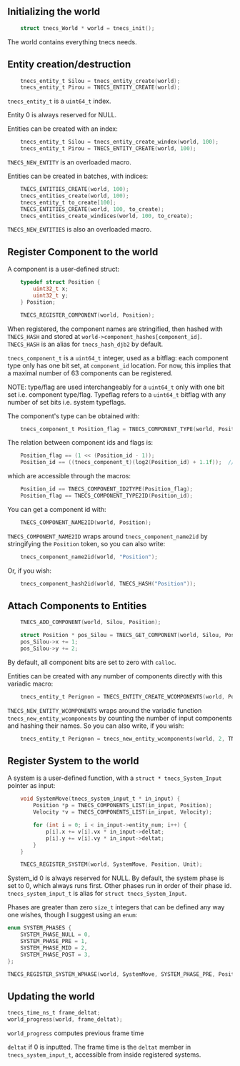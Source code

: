 
## Initializing the world
```c
    struct tnecs_World * world = tnecs_init();
```
The world contains everything tnecs needs.

## Entity creation/destruction
```c
    tnecs_entity_t Silou = tnecs_entity_create(world);
    tnecs_entity_t Pirou = TNECS_ENTITY_CREATE(world);
```
```tnecs_entity_t``` is a ```uint64_t``` index. 

Entity 0 is always reserved for NULL.

Entities can be created with an index:
```c
    tnecs_entity_t Silou = tnecs_entity_create_windex(world, 100);
    tnecs_entity_t Pirou = TNECS_ENTITY_CREATE(world, 100);
```
```TNECS_NEW_ENTITY``` is an overloaded macro.

Entities can be created in batches, with indices:
```c
    TNECS_ENTITIES_CREATE(world, 100);
    tnecs_entities_create(world, 100);
    tnecs_entity_t to_create[100];
    TNECS_ENTITIES_CREATE(world, 100, to_create);
    tnecs_entities_create_windices(world, 100, to_create);
```
```TNECS_NEW_ENTITIES``` is also an overloaded macro.

## Register Component to the world
A component is a user-defined struct:
```c
    typedef struct Position {
        uint32_t x;
        uint32_t y;
    } Position;

    TNECS_REGISTER_COMPONENT(world, Position);
```
When registered, the component names are stringified, then hashed with ```TNECS_HASH``` and stored at ```world->component_hashes[component_id]```.
```TNECS_HASH``` is an alias for ```tnecs_hash_djb2``` by default.

```tnecs_component_t``` is a ```uint64_t``` integer, used as a bitflag: each component type only has one bit set, at ```component_id``` location. For now, this implies that a maximal number of 63 components can be registered.

NOTE: type/flag are used interchangeably for a ```uint64_t``` only with one bit set i.e. component type/flag. Typeflag refers to a ```uint64_t``` bitflag with any number of set bits i.e. system typeflags. 

The component's type can be obtained with:
```c
    tnecs_component_t Position_flag = TNECS_COMPONENT_TYPE(world, Position); 
```

The relation between component ids and flags is:
```c
    Position_flag == (1 << (Position_id - 1));
    Position_id == ((tnecs_component_t)(log2(Position_id) + 1.1f));  // casting to int truncates to 0
```
which are accessible through the macros:
```c
    Position_id == TNECS_COMPONENT_ID2TYPE(Position_flag);
    Position_flag == TNECS_COMPONENT_TYPE2ID(Position_id);
```

You can get a component id with:
```c
    TNECS_COMPONENT_NAME2ID(world, Position);
```
```TNECS_COMPONENT_NAME2ID``` wraps around ```tnecs_component_name2id``` by stringifying the ```Position``` token, so you can also write:
```c
    tnecs_component_name2id(world, "Position");
```
Or, if you wish:
```c
    tnecs_component_hash2id(world, TNECS_HASH("Position"));
```

## Attach Components to Entities
```c 
    TNECS_ADD_COMPONENT(world, Silou, Position);
```
```c 
    struct Position * pos_Silou = TNECS_GET_COMPONENT(world, Silou, Position);
    pos_Silou->x += 1;
    pos_Silou->y += 2;
```
By default, all component bits are set to zero with ```calloc```.

Entities can be created with any number of components directly with this variadic macro: 
```c
    tnecs_entity_t Perignon = TNECS_ENTITY_CREATE_WCOMPONENTS(world, Position, Unit);
```
```TNECS_NEW_ENTITY_WCOMPONENTS``` wraps around the variadic function ```tnecs_new_entity_wcomponents``` by counting the number of input components and hashing their names. So you can also write, if you wish:

```c
    tnecs_entity_t Perignon = tnecs_new_entity_wcomponents(world, 2, TNECS_HASH("Position"), TNECS_HASH("Unit"));
```

## Register System to the world
A system is a user-defined function, with a ```struct * tnecs_System_Input``` pointer as input:
```c
    void SystemMove(tnecs_system_input_t * in_input) {
        Position *p = TNECS_COMPONENTS_LIST(in_input, Position);
        Velocity *v = TNECS_COMPONENTS_LIST(in_input, Velocity);

        for (int i = 0; i < in_input->entity_num; i++) {
            p[i].x += v[i].vx * in_input->deltat;
            p[i].y += v[i].vy * in_input->deltat;
        }
    }

    TNECS_REGISTER_SYSTEM(world, SystemMove, Position, Unit); 
```
System_id 0 is always reserved for NULL. By default, the system phase is set to 0, which always runs first. Other phases run in order of their phase id. ```tnecs_system_input_t``` is alias for ```struct tnecs_System_Input```.

Phases are greater than zero ```size_t``` integers that can be defined any way one wishes, though I suggest using an ```enum```:
```c
enum SYSTEM_PHASES {
    SYSTEM_PHASE_NULL = 0,
    SYSTEM_PHASE_PRE = 1,
    SYSTEM_PHASE_MID = 2,
    SYSTEM_PHASE_POST = 3,
};

TNECS_REGISTER_SYSTEM_WPHASE(world, SystemMove, SYSTEM_PHASE_PRE, Position, Unit); 
```

## Updating the world
```c
tnecs_time_ns_t frame_deltat;
world_progress(world, frame_deltat);
```
```world_progress``` computes previous frame time

 ```deltat``` if 0 is inputted. The frame time is the ```deltat``` member in ```tnecs_system_input_t```, accessible from inside registered systems.